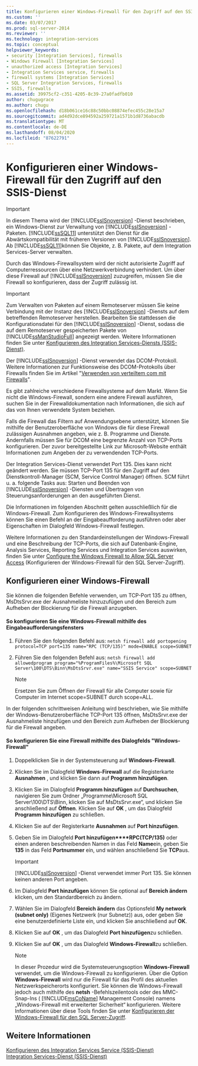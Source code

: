```yaml
---
title: Konfigurieren einer Windows-Firewall für den Zugriff auf den SSIS-Dienst | Microsoft-Dokumentation
ms.custom: ''
ms.date: 03/07/2017
ms.prod: sql-server-2014
ms.reviewer: ''
ms.technology: integration-services
ms.topic: conceptual
helpviewer_keywords:
- security [Integration Services], firewalls
- Windows Firewall [Integration Services]
- unauthorized access [Integration Services]
- Integration Services service, firewalls
- firewall systems [Integration Services]
- SQL Server Integration Services, firewalls
- SSIS, firewalls
ms.assetid: 39975cf2-c351-4205-8c39-27a0fadfb010
author: chugugrace
ms.author: chugu
ms.openlocfilehash: d18b061ce16c88c50bbc08874efec455c28e15a7
ms.sourcegitcommit: ad4d92dce894592a259721a1571b1d8736abacdb
ms.translationtype: MT
ms.contentlocale: de-DE
ms.lasthandoff: 08/04/2020
ms.locfileid: "87622791"
---
```

# <a name="configure-a-windows-firewall-for-access-to-the-ssis-service"></a>Konfigurieren einer Windows-Firewall für den Zugriff auf den SSIS-Dienst
    
> [!IMPORTANT]  
>  In diesem Thema wird der [!INCLUDE[ssISnoversion](../includes/ssisnoversion-md.md)] -Dienst beschrieben, ein Windows-Dienst zur Verwaltung von [!INCLUDE[ssISnoversion](../includes/ssisnoversion-md.md)] -Paketen. [!INCLUDE[ssSQL11](../includes/sssql11-md.md)] unterstützt den Dienst für die Abwärtskompatibilität mit früheren Versionen von [!INCLUDE[ssISnoversion](../includes/ssisnoversion-md.md)]. Ab [!INCLUDE[ssSQL11](../includes/sssql11-md.md)]können Sie Objekte, z. B. Pakete, auf dem Integration Services-Server verwalten.  
  
 Durch das Windows-Firewallsystem wird der nicht autorisierte Zugriff auf Computerressourcen über eine Netzwerkverbindung verhindert. Um über diese Firewall auf [!INCLUDE[ssISnoversion](../includes/ssisnoversion-md.md)] zuzugreifen, müssen Sie die Firewall so konfigurieren, dass der Zugriff zulässig ist.  
  
> [!IMPORTANT]  
>  Zum Verwalten von Paketen auf einem Remoteserver müssen Sie keine Verbindung mit der Instanz des [!INCLUDE[ssISnoversion](../includes/ssisnoversion-md.md)] -Diensts auf dem betreffenden Remoteserver herstellen. Bearbeiten Sie stattdessen die Konfigurationsdatei für den [!INCLUDE[ssISnoversion](../includes/ssisnoversion-md.md)] -Dienst, sodass die auf dem Remoteserver gespeicherten Pakete von [!INCLUDE[ssManStudioFull](../includes/ssmanstudiofull-md.md)] angezeigt werden. Weitere Informationen finden Sie unter [Konfigurieren des Integration Services-Diensts &#40;SSIS-Dienst&#41;](configuring-the-integration-services-service-ssis-service.md).  
  
 Der [!INCLUDE[ssISnoversion](../includes/ssisnoversion-md.md)] -Dienst verwendet das DCOM-Protokoll. Weitere Informationen zur Funktionsweise des DCOM-Protokolls über Firewalls finden Sie im Artikel "[Verwenden von verteiltem com mit Firewalls](https://manualzz.com/doc/19762578/using-distributed-com-with-firewalls-by-michael-nelson-in...)".  
  
 Es gibt zahlreiche verschiedene Firewallsysteme auf dem Markt. Wenn Sie nicht die Windows-Firewall, sondern eine andere Firewall ausführen, suchen Sie in der Firewalldokumentation nach Informationen, die sich auf das von Ihnen verwendete System beziehen.  
  
 Falls die Firewall das Filtern auf Anwendungsebene unterstützt, können Sie mithilfe der Benutzeroberfläche von Windows die für diese Firewall zulässigen Ausnahmen angeben, wie z. B. Programme und Dienste. Andernfalls müssen Sie für DCOM eine begrenzte Anzahl von TCP-Ports konfigurieren. Der zuvor bereitgestellte Link zur Microsoft-Website enthält Informationen zum Angeben der zu verwendenden TCP-Ports.  
  
 Der Integration Services-Dienst verwendet Port 135. Dies kann nicht geändert werden. Sie müssen TCP-Port 135 für den Zugriff auf den Dienstkontroll-Manager (SCM, Service Control Manager) öffnen. SCM führt u. a. folgende Tasks aus: Starten und Beenden von [!INCLUDE[ssISnoversion](../includes/ssisnoversion-md.md)] -Diensten und Übertragen von Steuerungsanforderungen an den ausgeführten Dienst.  
  
 Die Informationen im folgenden Abschnitt gelten ausschließlich für die Windows-Firewall. Zum Konfigurieren des Windows-Firewallsystems können Sie einen Befehl an der Eingabeaufforderung ausführen oder aber Eigenschaften im Dialogfeld Windows-Firewall festlegen.  
  
 Weitere Informationen zu den Standardeinstellungen der Windows-Firewall und eine Beschreibung der TCP-Ports, die sich auf Datenbank-Engine, Analysis Services, Reporting Services und Integration Services auswirken, finden Sie unter [Configure the Windows Firewall to Allow SQL Server Access](../../2014/sql-server/install/configure-the-windows-firewall-to-allow-sql-server-access.md) (Konfigurieren der Windows-Firewall für den SQL Server-Zugriff).  
  
## <a name="configuring-a-windowsfirewall"></a>Konfigurieren einer Windows-Firewall  
 Sie können die folgenden Befehle verwenden, um TCP-Port 135 zu öffnen, MsDtsSrvr.exe der Ausnahmeliste hinzuzufügen und den Bereich zum Aufheben der Blockierung für die Firewall anzugeben.  
  
#### <a name="to-configure-a-windowsfirewall-using-the-command-prompt-window"></a>So konfigurieren Sie eine Windows-Firewall mithilfe des Eingabeaufforderungsfensters  
  
1.  Führen Sie den folgenden Befehl aus: `netsh firewall add portopening protocol=TCP port=135 name="RPC (TCP/135)" mode=ENABLE scope=SUBNET`  
  
2.  Führen Sie den folgenden Befehl aus: `netsh firewall add allowedprogram program="%ProgramFiles%\Microsoft SQL Server\100\DTS\Binn\MsDtsSrvr.exe" name="SSIS Service" scope=SUBNET`  
  
    > [!NOTE]  
    >  Ersetzen Sie zum Öffnen der Firewall für alle Computer sowie für Computer im Internet scope=SUBNET durch scope=ALL.  
  
 In der folgenden schrittweisen Anleitung wird beschrieben, wie Sie mithilfe der Windows-Benutzeroberfläche TCP-Port 135 öffnen, MsDtsSrvr.exe der Ausnahmeliste hinzufügen und den Bereich zum Aufheben der Blockierung für die Firewall angeben.  
  
#### <a name="to-configure-a-firewall-using-the-windowsfirewall-dialog-box"></a>So konfigurieren Sie eine Firewall mithilfe des Dialogfelds "Windows-Firewall"  
  
1.  Doppelklicken Sie in der Systemsteuerung auf **Windows-Firewall**.  
  
2.  Klicken Sie im Dialogfeld **Windows-Firewall** auf die Registerkarte **Ausnahmen** , und klicken Sie dann auf **Programm hinzufügen**.  
  
3.  Klicken Sie im Dialogfeld **Programm hinzufügen** auf **Durchsuchen**, navigieren Sie zum Ordner „Programme\Microsoft SQL Server\100\DTS\Binn, klicken Sie auf MsDtsSrvr.exe“, und klicken Sie anschließend auf **Öffnen**. Klicken Sie auf **OK** , um das Dialogfeld **Programm hinzufügen** zu schließen.  
  
4.  Klicken Sie auf der Registerkarte **Ausnahmen** auf **Port hinzufügen**.  
  
5.  Geben Sie im Dialogfeld **Port hinzufügen****RPC(TCP/135)** oder einen anderen beschreibenden Namen in das Feld **Name**ein, geben Sie **135** in das Feld **Portnummer** ein, und wählen anschließend Sie **TCP**aus.  
  
    > [!IMPORTANT]  
    >  [!INCLUDE[ssISnoversion](../includes/ssisnoversion-md.md)] -Dienst verwendet immer Port 135. Sie können keinen anderen Port angeben.  
  
6.  Im Dialogfeld **Port hinzufügen** können Sie optional auf **Bereich ändern** klicken, um den Standardbereich zu ändern.  
  
7.  Wählen Sie im Dialogfeld **Bereich ändern** das Optionsfeld **My network (subnet only)** (Eigenes Netzwerk (nur Subnetz)) aus, oder geben Sie eine benutzerdefinierte Liste ein, und klicken Sie anschließend auf **OK**.  
  
8.  Klicken Sie auf **OK** , um das Dialogfeld **Port hinzufügen**zu schließen.  
  
9. Klicken Sie auf **OK** , um das Dialogfeld **Windows-Firewall**zu schließen.  
  
    > [!NOTE]  
    >  In dieser Prozedur wird die Systemsteuerungsoption **Windows-Firewall** verwendet, um die Windows-Firewall zu konfigurieren. Über die Option **Windows-Firewall** wird nur die Firewall für das Profil des aktuellen Netzwerkspeicherorts konfiguriert. Sie können die Windows-Firewall jedoch auch mithilfe des **netsh** -Befehlszeilentools oder des MMC-Snap-Ins ( [!INCLUDE[msCoName](../includes/msconame-md.md)] Management Console) namens „Windows-Firewall mit erweiterter Sicherheit“ konfigurieren. Weitere Informationen über diese Tools finden Sie unter [Konfigurieren der Windows-Firewall für den SQL Server-Zugriff](../../2014/sql-server/install/configure-the-windows-firewall-to-allow-sql-server-access.md).  
  
## <a name="see-also"></a>Weitere Informationen  
 [Konfigurieren des Integration Services Service &#40;SSIS-Dienst&#41;](service/integration-services-service-ssis-service.md)   
 [Integration Services-Dienst &#40;SSIS-Dienst&#41;](service/integration-services-service-ssis-service.md)  
  
  
